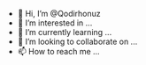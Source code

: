 - 👋 Hi, I’m @Qodirhonuz
- 👀 I’m interested in ...
- 🌱 I’m currently learning ...
- 💞️ I’m looking to collaborate on ...
- 📫 How to reach me ...

<!---
Qodirhonuz/Qodirhonuz is a ✨ special ✨ repository because its `README.md` (this file) appears on your GitHub profile.
You can click the Preview link to take a look at your changes.
--->
